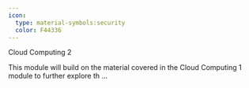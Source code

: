 ```yaml
---
icon:
  type: material-symbols:security
  color: F44336
---
```


Cloud Computing 2

This module will build on the material covered in the Cloud Computing 1 module to further explore th ... 
